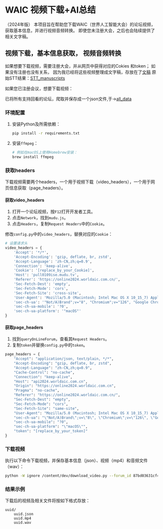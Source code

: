 # WAIC 视频下载+AI总结
（2024年版）
本项目旨在帮助您下载WAIC（世界人工智能大会）的论坛视频，获取基本信息，并进行视频音频转换。
即使您未注册大会，之后也会陆续提供了相关文字稿。

## 视频下载，基本信息获取， 视频音频转换

如果想要下载视频，需要注册大会，并从网页中获得对应的Cokies 和token；
如果没有注册也没有关系， 因为我已经将这些视频整理成文字稿，存放在了[文稿](/data/forum_info/)
原始STT结果：[STT_manuscripts](/data/STT_manuscripts/)


如果您已注册会议，想要下载视频：

已将所有支持回看的论坛，爬取并保存成一个json文件,于->[all_data](/data/basic/all_data.json)

### 环境配置

1. 安装Python及所需依赖：
    ```sh
    pip install -r requirements.txt
    ```

2. 安装`ffmpeg`：
    ```sh
    # 例如在macOS上使用Homebrew安装：
    brew install ffmpeg
    ```

### 获取headers

下载视频需要两个headers，一个用于视频下载（video_headers），一个用于网页信息获取（page_headers）。

#### 获取video_headers

1. 打开一个论坛视频，按`F12`打开开发者工具。
2. 点击`Network`，找到`mudu.js`。
3. 点击`Headers`，复制`Request Headers`中的`Cookie`。

修改`config.py`中的`video_headers`，替换对应的`Cookie`：

```python
# 设置请求头
video_headers = {
    'Accept': '*/*',
    'Accept-Encoding': 'gzip, deflate, br, zstd',
    'Accept-Language': 'zh-CN,zh;q=0.9',
    'Connection': 'keep-alive',
    'Cookie': '[replace_by_your_Cookie]',
    'Host': 'pull0109ise.mudu.tv',
    'Referer': 'https://online2024.worldaic.com.cn/',
    'Sec-Fetch-Dest': 'empty',
    'Sec-Fetch-Mode': 'cors',
    'Sec-Fetch-Site': 'cross-site',
    'User-Agent': 'Mozilla/5.0 (Macintosh; Intel Mac OS X 10_15_7) AppleWebKit/537.36 (KHTML, like Gecko) Chrome/126.0.0.0 Safari/537.36',
    'sec-ch-ua': '"Not/A)Brand";v="8", "Chromium";v="126", "Google Chrome";v="126"',
    'sec-ch-ua-mobile': '?0',
    'sec-ch-ua-platform': '"macOS"'
}
```

#### 获取page_headers

1. 找到`queryOnLineForum`，查看其`Request Headers`。
2. 复制`token`并替换`config.py`中的`token`。

```python
page_headers = {
    "Accept": "application/json, text/plain, */*",
    "Accept-Encoding": "gzip, deflate, br, zstd",
    "Accept-Language": "zh-CN,zh;q=0.9",
    "Cache-Control": "no-cache",
    "Connection": "keep-alive",
    "Host": "api2024.worldaic.com.cn",
    "Origin": "https://online2024.worldaic.com.cn",
    "Pragma": "no-cache",
    "Referer": "https://online2024.worldaic.com.cn/",
    "Sec-Fetch-Dest": "empty",
    "Sec-Fetch-Mode": "cors",
    "Sec-Fetch-Site": "same-site",
    "User-Agent": "Mozilla/5.0 (Macintosh; Intel Mac OS X 10_15_7) AppleWebKit/537.36 (KHTML, like Gecko) Chrome/126.0.0.0 Safari/537.36",
    "sec-ch-ua": "\"Not/A)Brand\";v=\"8\", \"Chromium\";v=\"126\", \"Google Chrome\";v=\"126\"",
    "sec-ch-ua-mobile": "?0",
    "sec-ch-ua-platform": "\"macOS\"",
    "token": "[replace_by_your_token]"
}
```


### 下载视频

执行以下命令下载视频，并保存基本信息（json）、视频（mp4）和音频文件（wav）：

```sh
python -W ignore /content/dev/download_video.py --forum_id 87bd03631cf4409ea12febf9a1e74b1f
```


### 结果示例

下载后的视频及相关文件将按如下格式存放：

```
uuid/
    uuid.json
    uuid.mp4
    uuid.wav
```


